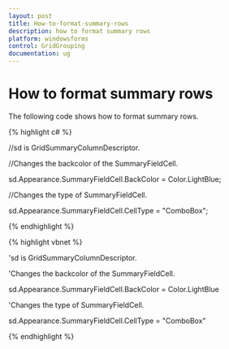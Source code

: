 ```yaml
---
layout: post
title: How-to-format-summary-rows
description: how to format summary rows
platform: windowsforms
control: GridGrouping
documentation: ug
---
```


# How to format summary rows

The following code shows how to format summary rows.

{% highlight c# %}



//sd is GridSummaryColumnDescriptor. 

//Changes the backcolor of the SummaryFieldCell.

sd.Appearance.SummaryFieldCell.BackColor = Color.LightBlue;

//Changes the type of SummaryFieldCell.

sd.Appearance.SummaryFieldCell.CellType = "ComboBox";

{% endhighlight  %}

{% highlight vbnet %}



'sd is GridSummaryColumnDescriptor. 

'Changes the backcolor of the SummaryFieldCell.

sd.Appearance.SummaryFieldCell.BackColor = Color.LightBlue

'Changes the type of SummaryFieldCell.

sd.Appearance.SummaryFieldCell.CellType = "ComboBox"

{% endhighlight  %}


